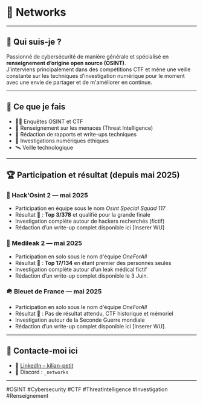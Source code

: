 # 🧠 Networks

---

## 👤 Qui suis-je ?

Passionné de cybersécurité de manière générale et spécialisé en **renseignement d’origine open source (OSINT)**.  
J’interviens principalement dans des compétitions CTF et mène une veille constante sur les techniques d’investigation numérique pour le moment avec une envie de partager et de m'améliorer en continue.

---

## 🧰 Ce que je fais

- 🕵️‍♂️ Enquêtes OSINT et CTF
- 🧠 Renseignement sur les menaces (Threat Intelligence)
- 📜 Rédaction de rapports et write-ups techniques
- 🧩 Investigations numériques éthiques
- 🛰️ Veille technologique

---

## 🏆 Participation et résultat (depuis mai 2025)

### 🦊 Hack'Osint 2 — **mai 2025**

- Participation en équipe sous le nom *Osint Special Squad 117*
- Résultat 🥇 : **Top 3/378** et qualifié pour la grande finale
- Investigation complète autour de hackers recherchés (fictif)
- Rédaction d’un write-up complet disponible ici [Inserer WU]

### 🦏 Medileak 2 — **mai 2025**

- Participation en solo sous le nom d'équipe *OneForAll*
- Résultat 🥇 : **Top 17/134** en étant premier des personnes seules
- Investigation complète autour d’un leak médical fictif
- Rédaction d’un write-up complet disponible le 3 Juin.

### 🪖 Bleuet de France — **mai 2025**

- Participation en solo sous le nom d'équipe *OneForAll*
- Résultat 🥇 : Pas de résultat attendu, CTF historique et mémoriel
- Investigation autour de la Seconde Guerre mondiale
- Rédaction d’un write-up complet disponible ici [Inserer WU].
  
---

## 📡 Contacte-moi ici

- 💼 [LinkedIn – kilian-petit](https://www.linkedin.com/in/kilian-petit)
- 💬 Discord : `_networks`

---

<!-- Hashtags pour référencement -->
#OSINT #Cybersecurity #CTF #ThreatIntelligence #Investigation #Renseignement
